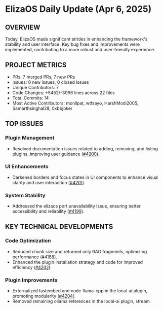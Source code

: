 # ElizaOS Daily Update (Apr 6, 2025)

## OVERVIEW 
Today, ElizaOS made significant strides in enhancing the framework's stability and user interface. Key bug fixes and improvements were implemented, contributing to a more robust and user-friendly experience.

## PROJECT METRICS
- PRs: 7 merged PRs, 7 new PRs
- Issues: 0 new issues, 0 closed issues
- Unique Contributors: 7
- Code Changes: +5452/-3096 lines across 22 files
- Total Commits: 14
- Most Active Contributors: monilpat, wtfsayo, HarshModi2005, Samarthsinghal28, 0xbbjoker

## TOP ISSUES
### Plugin Management
- Resolved documentation issues related to adding, removing, and listing plugins, improving user guidance ([#4200](https://github.com/elizaos/eliza/pull/4200)).
  
### UI Enhancements
- Darkened borders and focus states in UI components to enhance visual clarity and user interaction ([#4201](https://github.com/elizaos/eliza/pull/4201)).

### System Stability
- Addressed the elizaos port unavailability issue, ensuring better accessibility and reliability ([#4199](https://github.com/elizaos/eliza/pull/4199)).

## KEY TECHNICAL DEVELOPMENTS
### Code Optimization
- Reduced chunk size and returned only RAG fragments, optimizing performance ([#4188](https://github.com/elizaos/eliza/pull/4188)).
- Enhanced the plugin installation strategy and code for improved efficiency ([#4202](https://github.com/elizaos/eliza/pull/4202)).
  
### Plugin Improvements
- Externalized fastembed and node-llama-cpp in the local-ai plugin, promoting modularity ([#4204](https://github.com/elizaos/eliza/pull/4204)).
- Removed remaining ollama references in the local-ai plugin, stream